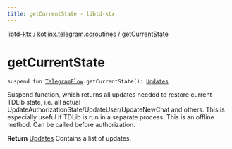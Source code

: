 ```yaml
---
title: getCurrentState - libtd-ktx
---
```


[libtd-ktx](../index.html) / [kotlinx.telegram.coroutines](index.html) / [getCurrentState](./get-current-state.html)

# getCurrentState

`suspend fun `[`TelegramFlow`](../kotlinx.telegram.core/-telegram-flow/index.html)`.getCurrentState(): `[`Updates`](https://tdlibx.github.io/td/docs/org/drinkless/td/libcore/telegram/TdApi/Updates.html)

Suspend function, which returns all updates needed to restore current TDLib state, i.e. all
actual UpdateAuthorizationState/UpdateUser/UpdateNewChat and others. This is especially useful if
TDLib is run in a separate process. This is an offline method. Can be called before authorization.

**Return**
[Updates](https://tdlibx.github.io/td/docs/org/drinkless/td/libcore/telegram/TdApi/Updates.html) Contains a list of updates.

